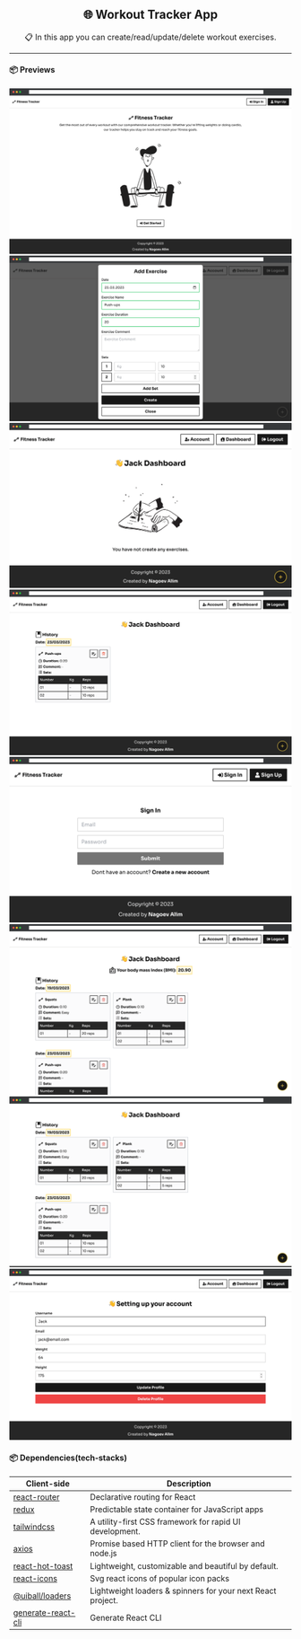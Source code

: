 <h2 align="center">🌐 Workout Tracker App</h2>
<p align="center">📋 In this app you can create/read/update/delete workout exercises.</p>

-----

#### 📦 Previews

![App Screenshot](public/assets/images/preview/preview01.png)
![App Screenshot](public/assets/images/preview/preview02.png)
![App Screenshot](public/assets/images/preview/preview03.png)
![App Screenshot](public/assets/images/preview/preview04.png)
![App Screenshot](public/assets/images/preview/preview05.png)
![App Screenshot](public/assets/images/preview/preview06.png)
![App Screenshot](public/assets/images/preview/preview07.png)
![App Screenshot](public/assets/images/preview/preview08.png)

#### 📦 Dependencies(tech-stacks)

| Client-side                                                          | Description                                                 |
|----------------------------------------------------------------------|-------------------------------------------------------------|
| [react-router](https://github.com/remix-run/react-router)            | Declarative routing for React                               |
| [redux](https://github.com/reduxjs/redux)                            | Predictable state container for JavaScript apps             |
| [tailwindcss](https://github.com/tailwindlabs/tailwindcss)           | A utility-first CSS framework for rapid UI development.     |
| [axios](https://github.com/axios/axios)                              | Promise based HTTP client for the browser and node.js       |
| [react-hot-toast](https://github.com/timolins/react-hot-toast)       | Lightweight, customizable and beautiful by default.         |
| [react-icons](https://github.com/react-icons/react-icons)            | Svg react icons of popular icon packs                       |
| [@uiball/loaders](https://github.com/GriffinJohnston/uiball-loaders) | Lightweight loaders & spinners for your next React project. |
| [generate-react-cli](https://github.com/arminbro/generate-react-cli) | Generate React CLI                                          |
